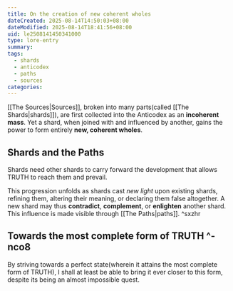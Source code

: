 ```yaml
---
title: On the creation of new coherent wholes
dateCreated: 2025-08-14T14:50:03+08:00
dateModified: 2025-08-14T18:41:56+08:00
uid: le2508141450341000
type: lore-entry
summary: 
tags:
  - shards
  - anticodex
  - paths
  - sources
categories:
---
```

[[The Sources|Sources]], broken into many parts(called [[The Shards|shards]]), are first collected into the Anticodex as an **incoherent mass**. Yet a shard, when joined with and influenced by another, gains the power to form entirely **new, coherent wholes**.

## Shards and the Paths
Shards need other shards to carry forward the development that allows TRUTH to reach them and prevail. 

This progression unfolds as shards cast *new light* upon existing shards, refining them, altering their meaning, or declaring them false altogether. A new shard may thus **contradict**, **complement**, or **enlighten** another shard. This influence is made visible through [[The Paths|paths]]. ^sxzhr

## Towards the most complete form of TRUTH ^-nco8
By striving towards a perfect state(wherein it attains the most complete form of TRUTH), I shall at least be able to bring it ever closer to this form, despite its being an almost impossible quest.